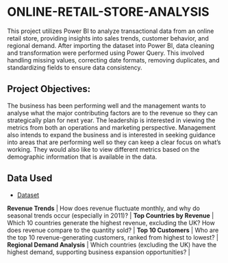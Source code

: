 # ONLINE-RETAIL-STORE-ANALYSIS
This project utilizes Power BI to analyze transactional data from an online retail store, providing insights into sales trends, customer behavior, and regional demand.
After importing the dataset into Power BI, data cleaning and transformation were performed using Power Query. This involved handling missing values, correcting date formats, removing duplicates, and standardizing fields to ensure data consistency.

##  Project  Objectives:
The business has been performing well and the management wants to analyse what the major contributing factors are to the revenue so they can strategically plan for next year.
The leadership is interested in viewing the metrics from both an operations and marketing perspective. Management also intends to expand the business and is interested in seeking guidance into areas that are performing well so they can keep a clear focus on what’s working. They would also like to view different metrics based on the demographic information that is available in the data.

## Data Used
-	<a href="https://www.theforage.com/virtual-experience/MyXvBcppsW2FkNYCX/tata-group/data-visualisation-p5xo/creating-effective-visuals">Dataset</a>

 **Revenue Trends** | How does revenue fluctuate monthly, and why do seasonal trends occur (especially in 2011)? |
 **Top Countries by Revenue** | Which 10 countries generate the highest revenue, excluding the UK? How does revenue compare to the quantity sold? |
 **Top 10 Customers** | Who are the top 10 revenue-generating customers, ranked from highest to lowest? |
 **Regional Demand Analysis** | Which countries (excluding the UK) have the highest demand, supporting business expansion opportunities? |
